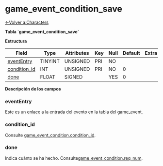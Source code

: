 ﻿# game\_event\_condition\_save

[<-Volver a:Characters](database-characters)

**Tabla \`game\_event\_condition\_save\`**

**Estructura**

| Field             | Type    | Attributes | Key | Null | Default | Extra | Comment |
| ----------------- | ------- | ---------- | --- | ---- | ------- | ----- | ------- |
| [eventEntry][1]   | TINYINT | UNSIGNED   | PRI | NO   |         |       |         |
| [condition_id][2] | INT     | UNSIGNED   | PRI | NO   | 0       |       |         |
| [done][3]         | FLOAT   | SIGNED     |     | YES  | 0       |       |         |

[1]: #evententry
[2]: #conditionid
[3]: #done

**Descripción de los campos**

### eventEntry

Este es un enlace a la entrada del evento en la tabla del game\_event.

### condition\_id

Consulte  [game\_event\_condition.condition\_id](game_event_condition#condition_id).

### done

Indica cuánto se ha hecho. Consulte[game\_event\_condition.req\_num](game_event_condition#req_num).
